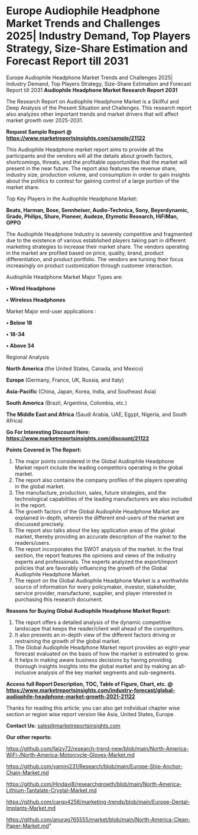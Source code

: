 # Europe Audiophile Headphone Market Trends and Challenges 2025| Industry Demand, Top Players Strategy, Size-Share Estimation and Forecast Report till 2031
Europe Audiophile Headphone Market Trends and Challenges 2025| Industry Demand, Top Players Strategy, Size-Share Estimation and Forecast Report till 2031
<strong>Audiophile Headphone Market Research Report 2031</strong>

The Research Report on Audiophile Headphone Market is a Skillful and Deep Analysis of the Present Situation and Challenges. This research report also analyzes other important trends and market drivers that will affect market growth over 2025-2031.

<strong>Request Sample Report @ <a href=https://www.marketreportsinsights.com/sample/21122>https://www.marketreportsinsights.com/sample/21122</a></strong>

This Audiophile Headphone market report aims to provide all the participants and the vendors will all the details about growth factors, shortcomings, threats, and the profitable opportunities that the market will present in the near future. The report also features the revenue share, industry size, production volume, and consumption in order to gain insights about the politics to contest for gaining control of a large portion of the market share.

Top Key Players in the Audiophile Headphone Market:

<strong>Beats, Harman, Bose, Sennheiser, Audio-Technica, Sony, Beyerdynamic, Grado, Philips, Shure, Pioneer, Audeze, Etymotic Research, HiFiMan, OPPO</strong>

The Audiophile Headphone Industry is severely competitive and fragmented due to the existence of various established players taking part in different marketing strategies to increase their market share. The vendors operating in the market are profiled based on price, quality, brand, product differentiation, and product portfolio. The vendors are turning their focus increasingly on product customization through customer interaction.

Audiophile Headphone Market Major Types are:

<strong>• Wired Headphone

• Wireless Headphones</strong>

Market Major end-user applications :

<strong>• Below 18

• 18-34

• Above 34</strong>

Regional Analysis

</u><strong><b>North America</b></strong> (the United States, Canada, and Mexico)

<strong><b>Europe </b></strong>(Germany, France, UK, Russia, and Italy)

<strong><b>Asia-Pacific</b></strong> (China, Japan, Korea, India, and Southeast Asia)

<strong><b>South America</b></strong> (Brazil, Argentina, Colombia, etc.)

<strong><b>The Middle East and Africa</b></strong> (Saudi Arabia, UAE, Egypt, Nigeria, and South Africa)

<strong>Go For Interesting Discount Here: <a href=https://www.marketreportsinsights.com/discount/21122>https://www.marketreportsinsights.com/discount/21122</a></strong>

<strong>Points Covered in The Report:</strong>
<ol>
  <li>The major points considered in the Global Audiophile Headphone Market report include the leading competitors operating in the global market.</li>
  <li>The report also contains the company profiles of the players operating in the global market.</li>
  <li>The manufacture, production, sales, future strategies, and the technological capabilities of the leading manufacturers are also included in the report.</li>
  <li>The growth factors of the Global Audiophile Headphone Market are explained in-depth, wherein the different end-users of the market are discussed precisely.</li>
  <li>The report also talks about the key application areas of the global market, thereby providing an accurate description of the market to the readers/users.</li>
  <li>The report incorporates the SWOT analysis of the market. In the final section, the report features the opinions and views of the industry experts and professionals. The experts analyzed the export/import policies that are favorably influencing the growth of the Global Audiophile Headphone Market.</li>
  <li>The report on the Global Audiophile Headphone Market is a worthwhile source of information for every policymaker, investor, stakeholder, service provider, manufacturer, supplier, and player interested in purchasing this research document.</li>
</ol>
<strong>Reasons for Buying Global Audiophile Headphone Market Report:</strong>

<ol>
  <li>The report offers a detailed analysis of the dynamic competitive landscape that keeps the reader/client well ahead of the competitors.</li>
  <li>It also presents an in-depth view of the different factors driving or restraining the growth of the global market.</li>
  <li>The Global Audiophile Headphone Market report provides an eight-year forecast evaluated on the basis of how the market is estimated to grow.</li>
  <li>It helps in making aware business decisions by having providing thorough insights insights into the global market and by making an all-inclusive analysis of the key market segments and sub-segments.</li>
</ol>
<strong>Access full Report Description, TOC, Table of Figure, Chart, etc. @ <a href=https://www.marketreportsinsights.com/industry-forecast/global-audiophile-headphone-market-growth-2021-21122>https://www.marketreportsinsights.com/industry-forecast/global-audiophile-headphone-market-growth-2021-21122</a></strong>


Thanks for reading this article; you can also get individual chapter wise section or region wise report version like Asia, United States, Europe.

<strong>Contact Us:</strong>
sales@marketreportsinsights.com

<strong>Our other reports:</strong>

<a href=https://github.com/faizy72/research-trend-new/blob/main/North-America-WiFi-/North-America-Motorcycle-Gloves-Market.md>https://github.com/faizy72/research-trend-new/blob/main/North-America-WiFi-/North-America-Motorcycle-Gloves-Market.md</a>

<a href=https://github.com/yamini231/Research/blob/main/Europe-Ship-Anchor-Chain-Market.md>https://github.com/yamini231/Research/blob/main/Europe-Ship-Anchor-Chain-Market.md</a>

<a href=https://github.com/Hindavi8/researchgrowth/blob/main/North-America-Lithium-Tantalate-Crystal-Market.md>https://github.com/Hindavi8/researchgrowth/blob/main/North-America-Lithium-Tantalate-Crystal-Market.md</a>

<a href=https://github.com/cargo4256/marketing-trends/blob/main/Europe-Dental-Implants-Market.md>https://github.com/cargo4256/marketing-trends/blob/main/Europe-Dental-Implants-Market.md</a>

<a href=https://github.com/anurag765555/market/blob/main/North-America-Clean-Paper-Market.md>https://github.com/anurag765555/market/blob/main/North-America-Clean-Paper-Market.md</a>"
